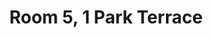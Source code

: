 ---
basin: 'No'
cudn: true
floor: First
grade: 4
images: []
living_room: 'No'
location: Park Terrace
name: '5'
network: Wireless Only
title: Room 5, 1 Park Terrace
---